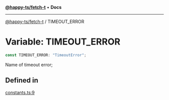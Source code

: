 [**@happy-ts/fetch-t**](../README.md) • **Docs**

***

[@happy-ts/fetch-t](../README.md) / TIMEOUT\_ERROR

# Variable: TIMEOUT\_ERROR

```ts
const TIMEOUT_ERROR: "TimeoutError";
```

Name of timeout error;

## Defined in

[constants.ts:9](https://github.com/JiangJie/fetch-t/blob/2e206031a806329279bb68d7ae74aa44f812eb58/src/fetch/constants.ts#L9)
